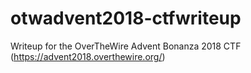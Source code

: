 # otwadvent2018-ctfwriteup
Writeup for the OverTheWire Advent Bonanza 2018 CTF (https://advent2018.overthewire.org/)
